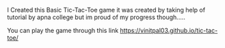 I Created this Basic Tic-Tac-Toe game it was created by taking help of tutorial by apna college but im proud of my progress though.....



You can play the game through this link https://vinitpal03.github.io/tic-tac-toe/
